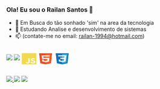 ### Ola! Eu sou o Railan Santos 👋


- 🔭 Em Busca do tão sonhado 'sim' na area da tecnologia
- 🌱 Estudando Analise e desenvolvimento de sistemas
- 📫 (contate-me no email: railan-1994@hotmail.com)

<div style="display: inline_block"><br>
  <img height="180em" src="https://github-readme-stats.vercel.app/api?username=railandeveloper&show_icons=true&theme=dark&include_all_commits=true&count_private=true"/>
  <img height="180em" src="https://github-readme-stats.vercel.app/api/top-langs/?username=railandeveloper&layout=compact&langs_count=8&theme=dark"/>
  <img align="center" alt="logo-Js" height="30" width="40" src="https://raw.githubusercontent.com/devicons/devicon/master/icons/javascript/javascript-plain.svg">
  <img align="center" alt="logo-HTML" height="30" width="40" src="https://raw.githubusercontent.com/devicons/devicon/master/icons/html5/html5-original.svg">
  <img align="center" alt="logo-CSS" height="30" width="40" src="https://raw.githubusercontent.com/devicons/devicon/master/icons/css3/css3-original.svg">
</div>

  ##
 
<div> 
  <a href = "https://portfolio-mocha-three-57.vercel.app/"><img src= "https://img.shields.io/badge/website-000000?style=for-the-badge&logo=About.me&logoColor=white"</a>
  <a href = "mailto:railan-1994@hotmail.com"><img src="https://img.shields.io/badge/-Gmail-%23333?style=for-the-badge&logo=gmail&logoColor=white" target="_blank"></a>
  <a href="https://www.linkedin.com/in/railan-santoos/" target="_blank"><img src="https://img.shields.io/badge/-LinkedIn-%230077B5?style=for-the-badge&logo=linkedin&logoColor=white" target="_blank"></a> 
  
</div>
  
